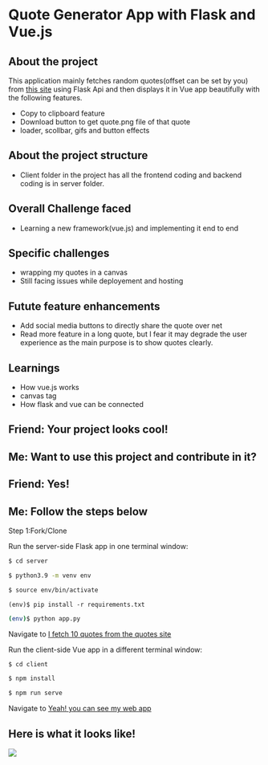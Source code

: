 Quote Generator App with Flask and Vue.js
=====

About the project
----
This application mainly fetches random quotes(offset can be set by you) from [this site](http://www.quotationspage.com/random.php) using Flask Api and then displays it in Vue app beautifully with the following features. 

- Copy to clipboard feature
- Download button to get quote.png file of that quote
- loader, scollbar, gifs and button effects

About the project structure
-----

- Client folder in the project has all the frontend coding and backend coding is in server folder.

Overall Challenge faced
--

- Learning a new framework(vue.js) and implementing it end to end


Specific challenges
--

- wrapping my quotes in a canvas
- Still facing issues while deployement and hosting

Futute feature enhancements
-----

- Add social media buttons to directly share the quote over net
- Read more feature in a long quote, but I fear it may degrade the user experience as the main purpose is to show quotes clearly.


Learnings
----

- How vue.js works
- canvas tag
- How flask and vue can be connected

Friend: Your project looks cool!
---
Me: Want to use this project and contribute in it?
---
Friend: Yes!
---
Me: Follow the steps below
---
Step 1:Fork/Clone

Run the server-side Flask app in one terminal window:

```sh
$ cd server
```
```sh
$ python3.9 -m venv env
```
```sh
$ source env/bin/activate
```
```
(env)$ pip install -r requirements.txt
```
```sh
(env)$ python app.py
```
Navigate to [I fetch 10 quotes from the quotes site](http://localhost:5000/quote/random)


Run the client-side Vue app in a different terminal window:
```sh
$ cd client

$ npm install

$ npm run serve
```

Navigate to [Yeah! you can see my web app](http://localhost:8080)

Here is what it looks like!
-----
![](project.gif)

